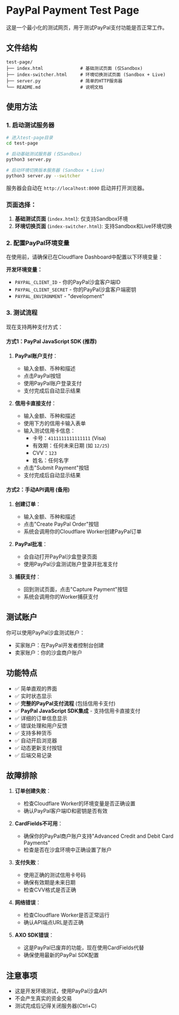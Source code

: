 # PayPal Payment Test Page

这是一个最小化的测试网页，用于测试PayPal支付功能是否正常工作。

## 文件结构

```
test-page/
├── index.html              # 基础测试页面 (仅Sandbox)
├── index-switcher.html     # 环境切换测试页面 (Sandbox + Live)
├── server.py               # 简单的HTTP服务器
└── README.md               # 说明文档
```

## 使用方法

### 1. 启动测试服务器

```bash
# 进入test-page目录
cd test-page

# 启动基础测试服务器 (仅Sandbox)
python3 server.py

# 启动环境切换版本服务器 (Sandbox + Live)
python3 server.py --switcher
```

服务器会自动在 `http://localhost:8000` 启动并打开浏览器。

### 页面选择：

1. **基础测试页面** (`index.html`): 仅支持Sandbox环境
2. **环境切换页面** (`index-switcher.html`): 支持Sandbox和Live环境切换

### 2. 配置PayPal环境变量

在使用前，请确保已在Cloudflare Dashboard中配置以下环境变量：

**开发环境变量：**
- `PAYPAL_CLIENT_ID` - 你的PayPal沙盒客户端ID
- `PAYPAL_CLIENT_SECRET` - 你的PayPal沙盒客户端密钥
- `PAYPAL_ENVIRONMENT` - "development"

### 3. 测试流程

现在支持两种支付方式：

#### 方式1：PayPal JavaScript SDK (推荐)
1. **PayPal账户支付**：
   - 输入金额、币种和描述
   - 点击PayPal按钮
   - 使用PayPal账户登录支付
   - 支付完成后自动显示结果

2. **信用卡直接支付**：
   - 输入金额、币种和描述
   - 使用下方的信用卡输入表单
   - 输入测试信用卡信息：
     - 卡号：`4111111111111111` (Visa)
     - 有效期：任何未来日期 (如 `12/25`)
     - CVV：`123`
     - 姓名：任何名字
   - 点击"Submit Payment"按钮
   - 支付完成后自动显示结果

#### 方式2：手动API调用 (备用)
1. **创建订单**：
   - 输入金额、币种和描述
   - 点击"Create PayPal Order"按钮
   - 系统会调用你的Cloudflare Worker创建PayPal订单

2. **PayPal批准**：
   - 会自动打开PayPal沙盒登录页面
   - 使用PayPal沙盒测试账户登录并批准支付

3. **捕获支付**：
   - 回到测试页面，点击"Capture Payment"按钮
   - 系统会调用你的Worker捕获支付

## 测试账户

你可以使用PayPal沙盒测试账户：
- 买家账户：在PayPal开发者控制台创建
- 卖家账户：你的沙盒商户账户

## 功能特点

- ✅ 简单直观的界面
- ✅ 实时状态显示
- ✅ **完整的PayPal支付流程** (包括信用卡支付)
- ✅ **PayPal JavaScript SDK集成** - 支持信用卡直接支付
- ✅ 详细的订单信息显示
- ✅ 错误处理和用户反馈
- ✅ 支持多种货币
- ✅ 自动开启浏览器
- ✅ 动态更新支付按钮
- ✅ 后端交易记录

## 故障排除

1. **订单创建失败**：
   - 检查Cloudflare Worker的环境变量是否正确设置
   - 确认PayPal客户端ID和密钥是否有效

2. **CardFields不可用**：
   - 确保你的PayPal商户账户支持"Advanced Credit and Debit Card Payments"
   - 检查是否在沙盒环境中正确设置了账户

3. **支付失败**：
   - 使用正确的测试信用卡号码
   - 确保有效期是未来日期
   - 检查CVV格式是否正确

4. **网络错误**：
   - 检查Cloudflare Worker是否正常运行
   - 确认API端点URL是否正确

5. **AXO SDK错误**：
   - 这是PayPal已废弃的功能，现在使用CardFields代替
   - 确保使用最新的PayPal SDK配置

## 注意事项

- 这是开发环境测试，使用PayPal沙盒API
- 不会产生真实的资金交易
- 测试完成后记得关闭服务器(Ctrl+C)